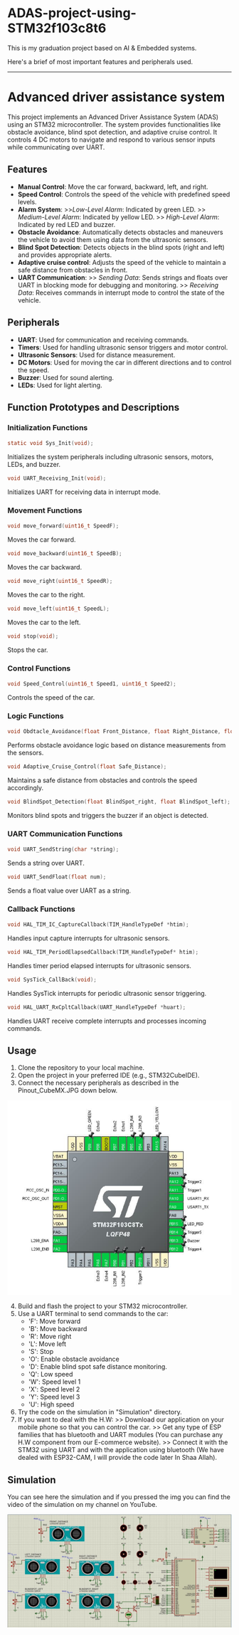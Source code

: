 # ADAS-project-using-STM32f103c8t6
This is my graduation project based on AI & Embedded systems.

Here's a brief of most important features and peripherals used.

---

# Advanced driver assistance system

This project implements an Advanced Driver Assistance System (ADAS) using an STM32 microcontroller.
The system provides functionalities like obstacle avoidance, blind spot detection, and adaptive cruise control. It controls 4 DC motors to navigate and respond to various sensor inputs while communicating over UART.

## Features

- **Manual Control**: Move the car forward, backward, left, and right.
- **Speed Control**: Controls the speed of the vehicle with predefined speed levels.
- **Alarm System**: >>*Low-Level Alarm*: Indicated by green LED.
                    >> *Medium-Level Alarm*: Indicated by yellow LED.
                    >> *High-Level Alarm*: Indicated by red LED and buzzer.
- **Obstacle Avoidance**: Automatically detects obstacles and maneuvers the vehicle to avoid them using data from the ultrasonic sensors.
- **Blind Spot Detection**: Detects objects in the blind spots (right and left) and provides appropriate alerts.
- **Adaptive cruise control**: Adjusts the speed of the vehicle to maintain a safe distance from obstacles in front.
- **UART Communication**: >> *Sending Data*: Sends strings and floats over UART in blocking mode for debugging and monitoring.
                          >> *Receiving Data*: Receives commands in interrupt mode to control the state of the vehicle.

## Peripherals

- **UART**: Used for communication and receiving commands.
- **Timers**: Used for handling ultrasonic sensor triggers and motor control.
- **Ultrasonic Sensors**: Used for distance measurement.
- **DC Motors**: Used for moving the car in different directions and to control the speed.
- **Buzzer**: Used for sound alerting.
- **LEDs**: Used for light alerting.

## Function Prototypes and Descriptions

### Initialization Functions

```c
static void Sys_Init(void);
```
Initializes the system peripherals including ultrasonic sensors, motors, LEDs, and buzzer.

```c
void UART_Receiving_Init(void);
```
Initializes UART for receiving data in interrupt mode.

### Movement Functions

```c
void move_forward(uint16_t SpeedF);
```
Moves the car forward.

```c
void move_backward(uint16_t SpeedB);
```
Moves the car backward.

```c
void move_right(uint16_t SpeedR);
```
Moves the car to the right.

```c
void move_left(uint16_t SpeedL);
```
Moves the car to the left.

```c
void stop(void);
```
Stops the car.

### Control Functions

```c
void Speed_Control(uint16_t Speed1, uint16_t Speed2);
```
Controls the speed of the car.

### Logic Functions

```c
void Obdtacle_Avoidance(float Front_Distance, float Right_Distance, float Left_Distance);
```
Performs obstacle avoidance logic based on distance measurements from the sensors.

```c
void Adaptive_Cruise_Control(float Safe_Distance);
```
Maintains a safe distance from obstacles and controls the speed accordingly.

```c
void BlindSpot_Detection(float BlindSpot_right, float BlindSpot_left);
```
Monitors blind spots and triggers the buzzer if an object is detected.

### UART Communication Functions

```c
void UART_SendString(char *string);
```
Sends a string over UART.

```c
void UART_SendFloat(float num);
```
Sends a float value over UART as a string.

### Callback Functions

```c
void HAL_TIM_IC_CaptureCallback(TIM_HandleTypeDef *htim);
```
Handles input capture interrupts for ultrasonic sensors.

```c
void HAL_TIM_PeriodElapsedCallback(TIM_HandleTypeDef* htim);
```
Handles timer period elapsed interrupts for ultrasonic sensors.

```c
void SysTick_CallBack(void);
```
Handles SysTick interrupts for periodic ultrasonic sensor triggering.

```c
void HAL_UART_RxCpltCallback(UART_HandleTypeDef *huart);
```
Handles UART receive complete interrupts and processes incoming commands.

## Usage

1. Clone the repository to your local machine.
2. Open the project in your preferred IDE (e.g., STM32CubeIDE).
3. Connect the necessary peripherals as described in the Pinout_CubeMX.JPG down below.

![CubeMX_Pinout](Simulation/Pinout_CubeMX.JPG)

4. Build and flash the project to your STM32 microcontroller.
5. Use a UART terminal to send commands to the car:
   - 'F': Move forward
   - 'B': Move backward
   - 'R': Move right
   - 'L': Move left
   - 'S': Stop
   - 'O': Enable obstacle avoidance
   - 'D': Enable blind spot safe distance monitoring.
   - 'Q': Low speed
   - 'W': Speed level 1
   - 'X': Speed level 2
   - 'Y': Speed level 3
   - 'U': High speed
7. Try the code on the simulation in "Simulation" directory.
8. If you want to deal with the H.W: >> Download our application on your mobile phone so that you can control the car.
                                     >> Get any type of ESP families that has bluetooth and UART modules (You can purchase any H.W component from our E-commerce website).
                                     >> Connect it with the STM32 using UART and with the application using bluetooth (We have dealed with ESP32-CAM, I will provide the code later In Shaa Allah).

## Simulation

You can see here the simulation and if you pressed the img you can find the video of the simulation on my channel on YouTube.

[![Watch the simulation](Simulation/Simulation.JPG)](https://youtu.be/wQjUKuoTerA?si=SQomSVhpP3Q2sc1S)


